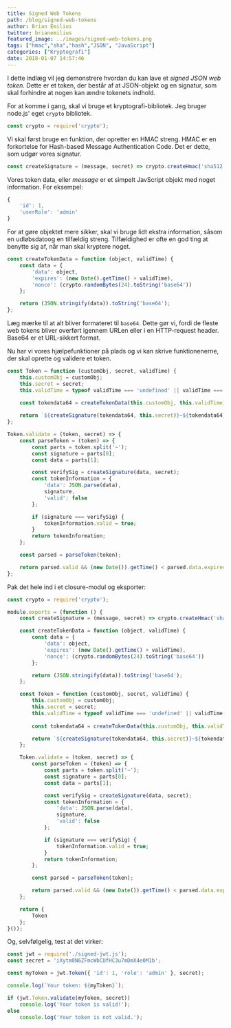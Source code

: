 ```yaml
---
title: Signed Web Tokens
path: /blog/signed-web-tokens
author: Brian Emilius
twitter: brianemilius
featured_image: ../images/signed-web-tokens.png
tags: ["hmac","sha","hash","JSON", "JavaScript"]
categories: ["Kryptografi"]
date: 2018-01-07 14:57:46
---
```


I dette indlæg vil jeg demonstrere hvordan du kan lave et *signed JSON web token*. Dette er et token, der består af at JSON-objekt og en signatur, som skal forhindre at nogen kan ændre tokenets indhold.

For at komme i gang, skal vi bruge et kryptografi-bibliotek. Jeg bruger node.js' eget `crypto` bibliotek.

```javascript
const crypto = require('crypto');
```

<!-- more -->

Vi skal først bruge en funktion, der opretter en HMAC streng. HMAC er en forkortelse for Hash-based Message Authentication Code. Det er dette, som udgør vores signatur.

```javascript
const createSignature = (message, secret) => crypto.createHmac('sha512', secret).update(message).digest('base64');
```

Vores token data, eller *message* er et simpelt JavScript objekt med noget information. For eksempel:

```javascript
{
    'id': 1,
    'userRole': 'admin'
}
```

For at gøre objektet mere sikker, skal vi bruge lidt ekstra information, såsom en udløbsdatoog en tilfældig streng. Tilfældighed er ofte en god ting at benytte sig af, når man skal kryptere noget.

```javascript
const createTokenData = function (object, validTime) {
    const data = {
        'data': object,
        'expires': (new Date().getTime() + validTime),
        'nonce': (crypto.randomBytes(24).toString('base64'))
    };

    return (JSON.stringify(data)).toString('base64');
};
```

Læg mærke til at alt bliver formateret til `base64`. Dette gør vi, fordi de fleste web tokens bliver overført igennem URLen eller i en HTTP-request header. Base64 er et URL-sikkert format.

Nu har vi vores hjælpefunktioner på plads og vi kan skrive funktionenerne, der skal oprette og validere et token.

```javascript
const Token = function (customObj, secret, validTime) {
	this.customObj = customObj;
	this.secret = secret;
	this.validTime = typeof validTime === 'undefined' || validTime === null || validTime < 0 ? 2592000000 : validTime;
	
	const tokendata64 = createTokenData(this.customObj, this.validTime);

	return `${createSignature(tokendata64, this.secret)}~${tokendata64}`;
};

Token.validate = (token, secret) => {
	const parseToken = (token) => {
		const parts = token.split('~');
		const signature = parts[0];
		const data = parts[1];

		const verifySig = createSignature(data, secret);
		const tokenInformation = {
			'data': JSON.parse(data),
			signature,
			'valid': false
		};

		if (signature === verifySig) {
			tokenInformation.valid = true;
		}
		return tokenInformation;
	};

	const parsed = parseToken(token);

	return parsed.valid && (new Date()).getTime() < parsed.data.expires;
};
```

Pak det hele ind i et closure-modul og eksporter:

```javascript
const crypto = require('crypto');

module.exports = (function () {
    const createSignature = (message, secret) => crypto.createHmac('sha512', secret).update(message).digest('base64');

    const createTokenData = function (object, validTime) {
        const data = {
            'data': object,
            'expires': (new Date().getTime() + validTime),
            'nonce': (crypto.randomBytes(24).toString('base64'))
        };

        return (JSON.stringify(data)).toString('base64');
    };

    const Token = function (customObj, secret, validTime) {
        this.customObj = customObj;
        this.secret = secret;
        this.validTime = typeof validTime === 'undefined' || validTime === null || validTime < 0 ? 2592000000 : validTime;
        
        const tokendata64 = createTokenData(this.customObj, this.validTime);

        return `${createSignature(tokendata64, this.secret)}~${tokendata64}`;
    };

    Token.validate = (token, secret) => {
        const parseToken = (token) => {
            const parts = token.split('~');
            const signature = parts[0];
            const data = parts[1];

            const verifySig = createSignature(data, secret);
            const tokenInformation = {
                'data': JSON.parse(data),
                signature,
                'valid': false
            };

            if (signature === verifySig) {
                tokenInformation.valid = true;
            }
            return tokenInformation;
        };

        const parsed = parseToken(token);

        return parsed.valid && (new Date()).getTime() < parsed.data.expires;
    };

    return {
        Token
    };
}());
```

Og, selvfølgelig, test at det virker:

```javascript
const jwt = require('./signed-jwt.js');
const secret = 'iXytm8N6ZFmcWbCUfHC3u7mDmX4e0M1b';

const myToken = jwt.Token({ 'id': 1, 'role': 'admin' }, secret);

console.log(`Your token: ${myToken}`);

if (jwt.Token.validate(myToken, secret))
	console.log('Your token is valid!');
else
	console.log('Your token is not valid.');
```

